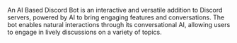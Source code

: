 An AI Based Discord Bot is an interactive and versatile addition to Discord servers, powered by AI to bring engaging features and conversations. The bot enables natural interactions through its conversational AI, allowing users to engage in lively discussions on a variety of topics.
